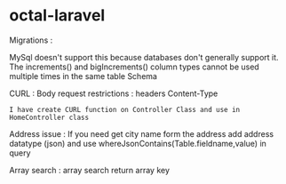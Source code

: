 # octal-laravel

Migrations : 

MySql doesn't support this because databases don't generally support it. The increments() and bigIncrements() column types cannot be used multiple times in the same table Schema

CURL : 
    Body request  restrictions  : headers Content-Type 

    I have create CURL function on Controller Class and use in HomeController class 

Address issue : 
    If you need get city name form the address add address datatype (json) and use whereJsonContains(Table.fieldname,value) in query 

Array search  : array search return array key



